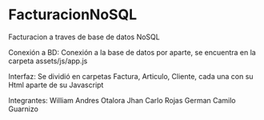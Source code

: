 # FacturacionNoSQL
Facturacion a traves de base de datos NoSQL

Conexión a BD:
Conexión a la base de datos por aparte, se encuentra en la carpeta assets/js/app.js

Interfaz:
Se dividió en carpetas Factura, Articulo, Cliente, cada una con su Html aparte de su Javascript

Integrantes:
William Andres Otalora
Jhan Carlo Rojas
German Camilo Guarnizo
